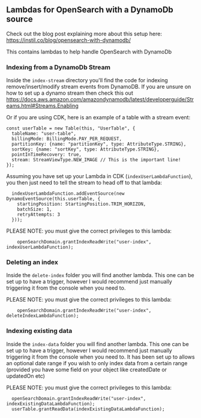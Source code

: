 ## Lambdas for OpenSearch with a DynamoDb source

Check out the blog post explaining more about this setup here: https://instil.co/blog/opensearch-with-dynamodb/

This contains lambdas to help handle OpenSearch with DynamoDb

### Indexing from a DynamoDb Stream

Inside the `index-stream` directory you'll find the code for indexing remove/insert/modify stream events from DynamoDB.
If you are unsure on how to set up a dynamo stream then check this out
https://docs.aws.amazon.com/amazondynamodb/latest/developerguide/Streams.html#Streams.Enabling

Or if you are using CDK, here is an example of a table with a stream event:

```
const userTable = new Table(this, "UserTable", {
  tableName: "user-table",
  billingMode: BillingMode.PAY_PER_REQUEST,
  partitionKey: {name: "partitionKey", type: AttributeType.STRING},
  sortKey: {name: "sortKey", type: AttributeType.STRING},
  pointInTimeRecovery: true,
  stream: StreamViewType.NEW_IMAGE // This is the important line!
});
```

Assuming you have set up your Lambda in CDK (`indexUserLambdaFunction`), you then just need to tell the stream to head off to that lambda:

```
  indexUserLambdaFunction.addEventSource(new DynamoEventSource(this.userTable, {
    startingPosition: StartingPosition.TRIM_HORIZON,
    batchSize: 1,
    retryAttempts: 3
  }));
```
PLEASE NOTE: you must give the correct privileges to this lambda:
```
    openSearchDomain.grantIndexReadWrite("user-index", indexUserLambdaFunction);
```

### Deleting an index

Inside the `delete-index` folder you will find another lambda. This one can be set up to have a trigger, however I would
recommend just manually triggering it from the console when you need to.

PLEASE NOTE: you must give the correct privileges to this lambda:
```
    openSearchDomain.grantIndexReadWrite("user-index", deleteIndexLambdaFunction);
```

### Indexing existing data

Inside the `index-data` folder you will find another lambda. This one can be set up to have a trigger, however I would
recommend just manually triggering it from the console when you need to. It has been set up to allows an optional date
range if you wish to only index data from a certain range (provided you have some field on your object like createdDate
or updatedOn etc)

PLEASE NOTE: you must give the correct privileges to this lambda:
```
  openSearchDomain.grantIndexReadWrite("user-index", indexExistingDataLambdaFunction);
  userTable.grantReadData(indexExistingDataLambdaFunction);
```
